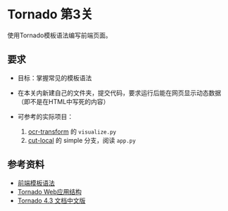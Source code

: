 # Tornado 第3关

使用Tornado模板语法编写前端页面。

## 要求

- 目标：掌握常见的模板语法
- 在本关内新建自己的文件夹，提交代码，要求运行后能在网页显示动态数据（即不是在HTML中写死的内容）

- 可参考的实际项目：
  1. [ocr-transform](https://github.com/tripitakas/tripitaka-data/tree/master/ocr-transform) 的 `visualize.py`
  2. [cut-local](https://github.com/tripitakas/cut-local/tree/simple) 的 simple 分支，阅读 `app.py`

## 参考资料

- [前端模板语法](https://tornado-zh.readthedocs.io/zh/latest/guide/templates.html)
- [Tornado Web应用结构](https://segmentfault.com/a/1190000004240965)
- [Tornado 4.3 文档中文版](https://tornado-zh.readthedocs.io/zh/latest/)
